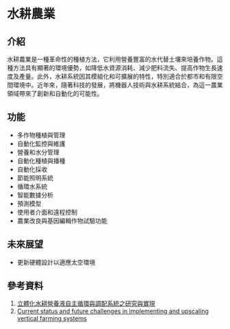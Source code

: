 <!--
 * @Author: hibana2077 hibana2077@gmail.com
 * @Date: 2023-05-04 15:54:41
 * @LastEditors: hibana2077 hibana2077@gmail.com
 * @LastEditTime: 2023-12-07 01:14:27
 * @FilePath: \smart_hydroponic_farm\README.md
 * @Description: README
-->
# 水耕農業

## 介紹

水耕農業是一種革命性的種植方法，它利用營養豐富的水代替土壤來培養作物。這種方法具有顯著的環境優勢，如降低水資源消耗、減少肥料流失、提高作物生長速度及產量。此外，水耕系統因其模組化和可擴展的特性，特別適合於都市和有限空間環境中。近年來，隨著科技的發展，將機器人技術與水耕系統結合，為這一農業領域帶來了創新和自動化的可能性。

## 功能

- 多作物種植與管理
- 自動化監控與維護
- 營養和水分管理
- 自動化種植與播種
- 自動化採收
- 節能照明系統
- 循環水系統
- 智能數據分析
- 預測模型
- 使用者介面和遠程控制
- 農業改良與基因編輯作物試驗功能

## 未來展望

- 更新硬體設計以適應太空環境

## 參考資料

1. [立體化水耕營養液自主循環與調配系統之研究與實現](https://www.airitilibrary.com/Publication/alDetailedMesh1?DocID=U0042-1805201714151448)
2. [Current status and future challenges in implementing and upscaling vertical farming systems](https://www.nature.com/articles/s43016-021-00402-w)
